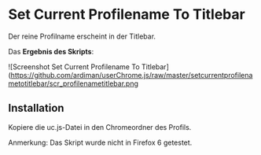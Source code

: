 # Set Current Profilename To Titlebar
Der reine Profilname erscheint in der Titlebar.

Das **Ergebnis des Skripts**:

![Screenshot Set Current Profilename To Titlebar](https://github.com/ardiman/userChrome.js/raw/master/setcurrentprofilenametotitlebar/scr_profilenametitlebar.png

## Installation
Kopiere die uc.js-Datei in den Chromeordner des Profils.

Anmerkung: Das Skript wurde nicht in Firefox 6 getestet.
